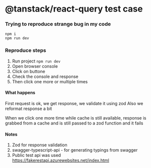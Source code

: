 # @tanstack/react-query test case

### Trying to reproduce strange bug in my code

```
npm i
npm run dev
```

### Reproduce steps

1. Run project `npm run dev`
1. Open browser console
1. Click on buttone
1. Check the console and response
1. Then click one more or multiple times

#### What happens

First request is ok, we get response, we validate it using zod
Also we reformat response a bit

When we click one more time while cache is still available, response is grabbed from a cache and is still passed to a zod function and it fails

#### Notes

1. Zod for response validation
1. swagger-typescript-api - for generating typings from swagger
1. Public test api was used https://fakerestapi.azurewebsites.net/index.html